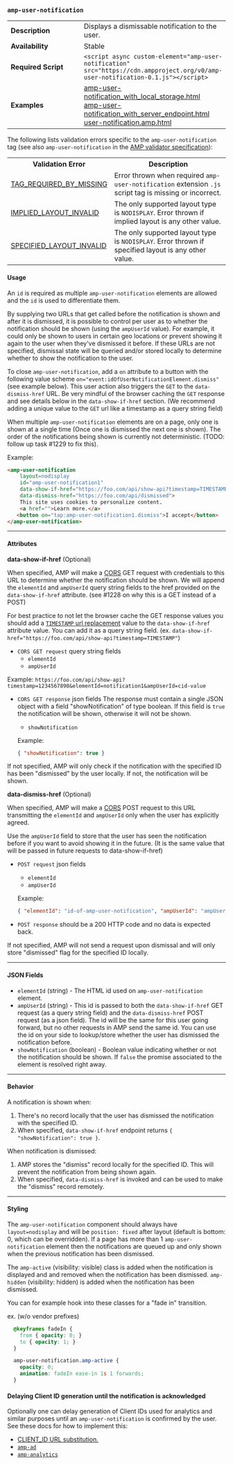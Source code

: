 <!--
Copyright 2015 The AMP HTML Authors. All Rights Reserved.

Licensed under the Apache License, Version 2.0 (the "License");
you may not use this file except in compliance with the License.
You may obtain a copy of the License at

      http://www.apache.org/licenses/LICENSE-2.0

Unless required by applicable law or agreed to in writing, software
distributed under the License is distributed on an "AS-IS" BASIS,
WITHOUT WARRANTIES OR CONDITIONS OF ANY KIND, either express or implied.
See the License for the specific language governing permissions and
limitations under the License.
-->

### <a name="amp-user-notification"></a> `amp-user-notification`

<table>
  <tr>
    <td width="40%"><strong>Description</strong></td>
    <td>Displays a dismissable notification to the user. </td>
  </tr>
  <tr>
    <td width="40%"><strong>Availability</strong></td>
    <td>Stable</td>
  </tr>
  <tr>
    <td width="40%"><strong>Required Script</strong></td>
    <td><code>&lt;script async custom-element="amp-user-notification" src="https://cdn.ampproject.org/v0/amp-user-notification-0.1.js">&lt;/script></code></td>
  </tr>
  <tr>
    <td width="40%"><strong>Examples</strong></td>
    <td><a href="https://amp-by-example.appspot.com/amp-user-notification_with_local_storage.html">amp-user-notification_with_local_storage.html</a></br><a href="https://amp-by-example.appspot.com/amp-user-notification_with_server_endpoint.html">amp-user-notification_with_server_endpoint.html</a></br><a href="https://github.com/ampproject/amphtml/blob/master/examples/user-notification.amp.html">user-notification.amp.html</a></td>
  </tr>
</table>

The following lists validation errors specific to the `amp-user-notification` tag
(see also `amp-user-notification` in the [AMP validator specification](https://github.com/ampproject/amphtml/blob/master/validator/validator.protoascii)):

<table>
  <tr>
    <th width="40%"><strong>Validation Error</strong></th>
    <th>Description</th>
  </tr>
  <tr>
    <td width="40%"><a href="https://www.ampproject.org/docs/reference/validation_errors.html#tag-required-by-another-tag-is-missing">TAG_REQUIRED_BY_MISSING</a></td>
    <td>Error thrown when required <code>amp-user-notification</code> extension <code>.js</code> script tag is missing or incorrect.</td>
  </tr>
  <tr>
    <td width="40%"><a href="https://www.ampproject.org/docs/reference/validation_errors.html#implied-layout-isnt-supported-by-amp-tag">IMPLIED_LAYOUT_INVALID</a></td>
    <td>The only supported layout type is <code>NODISPLAY</code>. Error thrown if implied layout is any other value.</td>
  </tr>
  <tr>
    <td width="40%"><a href="https://www.ampproject.org/docs/reference/validation_errors.html#specified-layout-isnt-supported-by-amp-tag">SPECIFIED_LAYOUT_INVALID</a></td>
    <td>The only supported layout type is <code>NODISPLAY</code>. Error thrown if specified layout is any other value.</td>
  </tr>
</table>

#### Usage

An `id` is required
as multiple `amp-user-notification` elements are allowed and the
`id` is used to differentiate them.

By supplying two URLs that
get called before the notification is shown and after it is dismissed,
it is possible to control per user as to whether the notification should
be shown (using the `ampUserId` value).
For example, it could only be shown to users in certain geo locations or
prevent showing it again to the user when they've dismissed it before.
If these URLs are not specified, dismissal state will be queried
and/or stored locally to determine whether to show the notification to
the user.

To close `amp-user-notification`, add a `on` attribute to a button with the
following value scheme `on="event:idOfUserNotificationElement.dismiss"`
(see example below). This user action also triggers the `GET` to the
`data-dismiss-href` URL. Be very mindful of the browser caching the `GET` response
and see details below in the `data-show-if-href` section. (We recommend
adding a unique value to the `GET` url like a timestamp as a query string field)

When multiple `amp-user-notification` elements are on a page, only one is shown
at a single time (Once one is dismissed the next one is shown).
The order of the notifications being shown is currently not deterministic. (TODO:
follow up task #1229 to fix this).

Example:

```html
<amp-user-notification
    layout=nodisplay
    id="amp-user-notification1"
    data-show-if-href="https://foo.com/api/show-api?timestamp=TIMESTAMP"
    data-dismiss-href="https://foo.com/api/dismissed">
    This site uses cookies to personalize content.
    <a href="">Learn more.</a>
   <button on="tap:amp-user-notification1.dismiss">I accept</button>
</amp-user-notification>
```

---

#### Attributes

**data-show-if-href** (Optional)

When specified, AMP will make a [CORS](https://developer.mozilla.org/en-US/docs/Web/HTTP/Access_control_CORS)
GET request with credentials to this URL to determine whether the notification should be shown.
We will append the `elementId` and `ampUserId` query string fields to the href provided
on the `data-show-if-href` attribute. (see #1228 on why this is a GET instead of a POST)

For best practice to not let the browser cache the GET response values you should add
a [`TIMESTAMP` url replacement](https://github.com/ampproject/amphtml/blob/master/spec/amp-var-substitutions.md) value to the `data-show-if-href` attribute value.
You can add it as a query string field. (ex.
`data-show-if-href="https://foo.com/api/show-api?timestamp=TIMESTAMP"`)

 - `CORS GET request` query string fields
    - `elementId`
    - `ampUserId`

  Example:
    ```
      https://foo.com/api/show-api?timestamp=1234567890&elementId=notification1&ampUserId=cid-value
    ```

 - `CORS GET response` json fields
    The response must contain a single JSON object with a field
    "showNotification" of type boolean. If this field is `true` the
    notification will be shown, otherwise it will not be shown.

    - `showNotification`

    Example:
    ```json
    { "showNotification": true }
    ```

If not specified, AMP will only check if the notification with the specified ID has been "dismissed"
by the user locally. If not, the notification will be shown.

**data-dismiss-href** (Optional)

When specified, AMP will make a [CORS](https://developer.mozilla.org/en-US/docs/Web/HTTP/Access_control_CORS)
POST request to this URL transmitting the `elementId` and
`ampUserId` only when the user has explicitly agreed.

Use the `ampUserId` field to store that the user has seen the notification before
if you want to avoid showing it in the future. (It is the same value that
will be passed in future requests to data-show-if-href)

  - `POST request` json fields

    - `elementId`
    - `ampUserId`

    Example:
    ```json
    { "elementId": "id-of-amp-user-notification", "ampUserId": "ampUserIdString" }
    ```
  - `POST response` should be a 200 HTTP code and no data is expected back.

If not specified, AMP will not send a request upon dismissal and will only store "dismissed"
flag for the specified ID locally.

---

#### JSON Fields

- `elementId` (string) - The HTML id used on `amp-user-notification` element.
- `ampUserId` (string) - This id is passed to both the `data-show-if-href` GET request
    (as a query string field) and the `data-dismiss-href` POST request (as a json field).
    The id will be the same for this user going forward, but no other requests
    in AMP send the same id.
    You can use the id on your side to lookup/store whether the user has
    dismissed the notification before.
- `showNotification` (boolean) - Boolean value indicating whether or not the notification should be shown.
    If `false` the promise associated to the element is resolved right away.

---

#### Behavior

A notification is shown when:

1. There's no record locally that the user has dismissed the notification with the
specified ID.
2. When specified, `data-show-if-href` endpoint returns `{ "showNotification": true }`.

When notification is dismissed:

1. AMP stores the "dismiss" record locally for the specified ID. This will prevent the
notification from being shown again.
2. When specified, `data-dismiss-href` is invoked and can be used to make the "dismiss"
record remotely.

---

#### Styling

The `amp-user-notification` component should always have `layout=nodisplay`
and will be `position: fixed` after layout (default is bottom: 0, which can be overridden).
If a page has more than 1 `amp-user-notification` element then the notifications
are queued up and only shown when the previous notification has been dismissed.

The `amp-active` (visibility: visible) class is added when the notification is displayed and
and removed when the notification has been dismissed.
`amp-hidden` (visibility: hidden) is added when the notification has been dismissed.

You can for example hook into these classes for a "fade in" transition.

ex. (w/o vendor prefixes)

```css
  @keyframes fadeIn {
    from { opacity: 0; }
    to { opacity: 1; }
  }

  amp-user-notification.amp-active {
    opacity: 0;
    animation: fadeIn ease-in 1s 1 forwards;
  }
```

#### Delaying Client ID generation until the notification is acknowledged

Optionally one can delay generation of Client IDs used for analytics and similar purposes until an `amp-user-notification` is confirmed by the user. See these docs for how to implement this:

- [CLIENT_ID URL substitution.](../../spec/amp-var-substitutions.md#CLIENT_ID)
- [`amp-ad`](../../builtins/amp-ad.md)
- [`amp-analytics`](../amp-analytics/amp-analytics.md)
